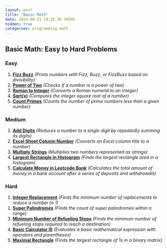 ```yaml
---
layout: post
title: "Basic Math"
date: 2024-08-21 19:35:36 +0545
hidden: true
categories: programming math
---
```


## Basic Math: Easy to Hard Problems

### Easy

1. [**Fizz Buzz**](https://leetcode.com/problems/fizz-buzz/) *(Prints numbers with Fizz, Buzz, or FizzBuzz based on divisibility)*
2. [**Power of Two**](https://leetcode.com/problems/power-of-two/) *(Checks if a number is a power of two)*
3. [**Roman to Integer**](https://leetcode.com/problems/roman-to-integer/) *(Converts a Roman numeral to an integer)*
4. [**Sqrt(x)**](https://leetcode.com/problems/sqrtx/) *(Computes the integer square root of a number)*
5. [**Count Primes**](https://leetcode.com/problems/count-primes/) *(Counts the number of prime numbers less than a given number)*

### Medium

1. [**Add Digits**](https://leetcode.com/problems/add-digits/) *(Reduces a number to a single digit by repeatedly summing its digits)*
2. [**Excel Sheet Column Number**](https://leetcode.com/problems/excel-sheet-column-number/) *(Converts an Excel column title to a number)*
3. [**Multiply Strings**](https://leetcode.com/problems/multiply-strings/) *(Multiplies two numbers represented as strings)*
4. [**Largest Rectangle in Histogram**](https://leetcode.com/problems/largest-rectangle-in-histogram/) *(Finds the largest rectangle area in a histogram)*
5. [**Calculate Money in Leetcode Bank**](https://leetcode.com/problems/calculate-money-in-leetcode-bank/) *(Calculates the total amount of money in a bank account after a series of deposits and withdrawals)*

### Hard

1. [**Integer Replacement**](https://leetcode.com/problems/integer-replacement/) *(Finds the minimum number of replacements to reduce a number to 1)*
2. [**Super Palindromes**](https://leetcode.com/problems/super-palindromes/) *(Finds the count of super palindromes within a range)*
3. [**Minimum Number of Refueling Stops**](https://leetcode.com/problems/minimum-number-of-refueling-stops/) *(Finds the minimum number of refueling stops required to reach a destination)*
4. [**Basic Calculator III**](https://leetcode.com/problems/basic-calculator-iii/) *(Evaluates a basic mathematical expression with operators and parentheses)*
5. [**Maximal Rectangle**](https://leetcode.com/problems/maximal-rectangle/) *(Finds the largest rectangle of 1s in a binary matrix)*

